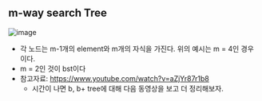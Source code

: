## m-way search Tree
![image](https://user-images.githubusercontent.com/26040955/80099446-70673280-85a9-11ea-911c-918ce6a7fae5.png)

- 각 노드는 m-1개의 element와 m개의 자식을 가진다. 위의 예시는 m = 4인 경우이다.
- m = 2인 것이 bst이다
- 참고자료: https://www.youtube.com/watch?v=aZjYr87r1b8
  - 시간이 나면 b, b+ tree에 대해 다음 동영상을 보고 더 정리해보자.
